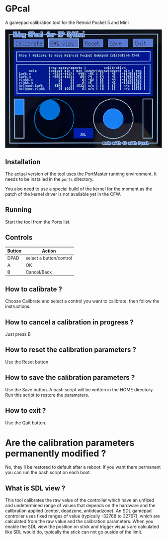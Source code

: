 # GPcal
A gamepad calibration tool for the Retroid Pocket 5 and Mini

![image](https://raw.githubusercontent.com/cdeletre/GPcal/main/pics/screenshot.jpg)

## Installation

The actual version of the tool uses the PortMaster running environment. It needs to be installed in the `ports` directory.

You also need to use a special build of the kernel for the moment as the patch of the kernel driver is not available yet in the CFW.

## Running

Start the tool from the Ports list.

## Controls
|Button|Action|
|--|--|
|DPAD|select a button/control|
|A|OK|
|B|Cancel/Back|

## How to calibrate ?

Choose Calibrate and select a control you want to calibrate, then follow the instructions.

## How to cancel a calibration in progress ?

Just press B

## How to reset the calibration parameters ?

Use the Reset button

## How to save the calibration parameters ?

Use the Save button. A bash script will be written in the HOME directory. Run this script to restore the parameters.

## How to exit ?

Use the Quit button.

# Are the calibration parameters permanently modified ?

No, they'll be restored to default after a reboot. If you want them permanent you can run the bash script on each boot.

## What is SDL view ?

This tool calibrates the raw value of the controller which have an unfixed and undetermined range of values that depends on the hardware and the calibration applied (center, deadzone, antideadzone). An SDL gamepad controller uses fixed ranges of value (typically -32768 to 32767), which are calculated from the raw value and the calibration parameters. When you enable the SDL view the position on stick and trigger visuals are calculated like SDL would do, typically the stick can not go ouside of the limit.